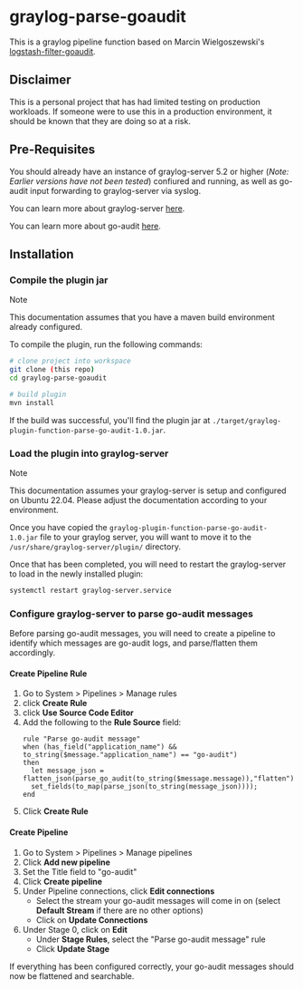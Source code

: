 # graylog-parse-goaudit

This is a graylog pipeline function based on Marcin Wielgoszewski's [logstash-filter-goaudit](https://github.com/mwielgoszewski/logstash-filter-goaudit).

## Disclaimer
This is a personal project that has had limited testing on production workloads. If someone were to use this in a production environment, it should be known that they are doing so at a risk. 

## Pre-Requisites
You should already have an instance of graylog-server 5.2 or higher (*Note: Earlier versions have not been tested*) confiured and running, as well as go-audit input forwarding to graylog-server via syslog.

You can learn more about graylog-server [here](https://go2docs.graylog.org/current/what_is_graylog/what_is_graylog.htm).

You can learn more about go-audit [here](https://slack.engineering/syscall-auditing-at-scale/).

## Installation
### Compile the plugin jar
> [!NOTE]
> This documentation assumes that you have a maven build environment already configured. 

To compile the plugin, run the following commands:
```bash
# clone project into workspace 
git clone (this repo)
cd graylog-parse-goaudit

# build plugin
mvn install
```

If the build was successful, you'll find the plugin jar at `./target/graylog-plugin-function-parse-go-audit-1.0.jar`.

### Load the plugin into graylog-server
> [!NOTE]
> This documentation assumes your graylog-server is setup and configured on Ubuntu 22.04. Please adjust the documentation according to your environment. 

Once you have copied the `graylog-plugin-function-parse-go-audit-1.0.jar` file to your graylog server, you will want to move it to the `/usr/share/graylog-server/plugin/` directory.

Once that has been completed, you will need to restart the graylog-server to load in the newly installed plugin:
```bash
systemctl restart graylog-server.service
```

### Configure graylog-server to parse go-audit messages
Before parsing go-audit messages, you will need to create a pipeline to identify which messages are go-audit logs, and parse/flatten them accordingly.

#### Create Pipeline Rule
1. Go to System > Pipelines > Manage rules
2. click **Create Rule** 
3. click **Use Source Code Editor**
4. Add the following to the **Rule Source** field:
    ```
    rule "Parse go-audit message"
    when (has_field("application_name") && to_string($message."application_name") == "go-audit")
    then
      let message_json = flatten_json(parse_go_audit(to_string($message.message)),"flatten");
      set_fields(to_map(parse_json(to_string(message_json))));
    end
    ```
5. Click **Create Rule**

#### Create Pipeline
1. Go to System > Pipelines > Manage pipelines
2. Click **Add new pipeline**
3. Set the Title field to "go-audit"
4. Click **Create pipeline**
5. Under Pipeline connections, click **Edit connections**
    - Select the stream your go-audit messages will come in on (select **Default Stream** if there are no other options)
    - Click on **Update Connections**
6. Under Stage 0, click on **Edit**
    - Under **Stage Rules**, select the "Parse go-audit message" rule
    - Click **Update Stage**

If everything has been configured correctly, your go-audit messages should now be flattened and searchable.

